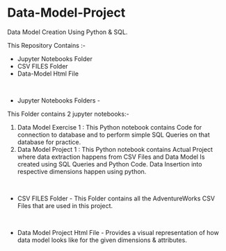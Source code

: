 # Data-Model-Project
Data Model Creation Using Python &amp; SQL. 

This Repository Contains :-

* Jupyter Notebooks Folder
* CSV FILES Folder
* Data-Model Html File


&emsp;&emsp;
* Jupyter Notebooks Folders -
&emsp;

This Folder contains 2 jupyter notebooks:-
1) Data Model Exercise 1 : This Python notebook contains Code for connection to database and to perform simple SQL Queries on that database for practice.
2) Data Model Project 1 : This Python notebook contains Actual Project where data extraction happens from CSV Files and Data Model Is created using SQL Queries and Python Code. Data Insertion into respective dimensions happen using python.

&emsp;
* CSV FILES Folder -
This Folder contains all the AdventureWorks CSV Files that are used in this project.

&emsp;
* Data Model Project Html File -
Provides a visual representation of how data model looks like for the given dimensions & attributes. 
